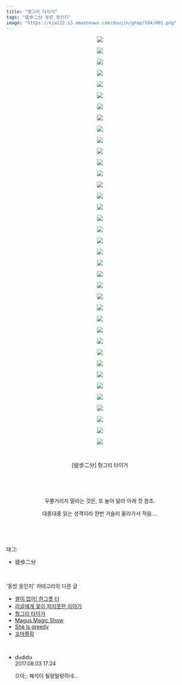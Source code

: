 ```yaml
---
title: "헝그리 타이거"
tags: "徒歩二分 동방_동인지"
image: "https://kjw122.s3.amazonaws.com/doujin/ghap/504/001.png"
---
```

<div class="article">
<p style="text-align: center; clear: none; float: none;"><img src="{{ site.imgserver5 }}/ghap/504/001.png"/></p>
<p style="text-align: center; clear: none; float: none;"><img src="{{ site.imgserver5 }}/ghap/504/002.png"/></p>
<p style="text-align: center; clear: none; float: none;"><img src="{{ site.imgserver5 }}/ghap/504/003.jpg"/></p>
<p style="text-align: center; clear: none; float: none;"><img src="{{ site.imgserver5 }}/ghap/504/004.jpg"/></p>
<p style="text-align: center; clear: none; float: none;"><img src="{{ site.imgserver5 }}/ghap/504/005.jpg"/></p>
<p style="text-align: center; clear: none; float: none;"><img src="{{ site.imgserver5 }}/ghap/504/006.jpg"/></p>
<p style="text-align: center; clear: none; float: none;"><img src="{{ site.imgserver5 }}/ghap/504/007.jpg"/></p>
<p style="text-align: center; clear: none; float: none;"><img src="{{ site.imgserver5 }}/ghap/504/008.jpg"/></p>
<p style="text-align: center; clear: none; float: none;"><img src="{{ site.imgserver5 }}/ghap/504/009.jpg"/></p>
<p style="text-align: center; clear: none; float: none;"><img src="{{ site.imgserver5 }}/ghap/504/010.jpg"/></p>
<p style="text-align: center; clear: none; float: none;"><img src="{{ site.imgserver5 }}/ghap/504/011.jpg"/></p>
<p style="text-align: center; clear: none; float: none;"><img src="{{ site.imgserver5 }}/ghap/504/012.jpg"/></p>
<p style="text-align: center; clear: none; float: none;"><img src="{{ site.imgserver5 }}/ghap/504/013.jpg"/></p>
<p style="text-align: center; clear: none; float: none;"><img src="{{ site.imgserver5 }}/ghap/504/014.jpg"/></p>
<p style="text-align: center; clear: none; float: none;"><img src="{{ site.imgserver5 }}/ghap/504/015.jpg"/></p>
<p style="text-align: center; clear: none; float: none;"><img src="{{ site.imgserver5 }}/ghap/504/016.jpg"/></p>
<p style="text-align: center; clear: none; float: none;"><img src="{{ site.imgserver5 }}/ghap/504/017.jpg"/></p>
<p style="text-align: center; clear: none; float: none;"><img src="{{ site.imgserver5 }}/ghap/504/018.jpg"/></p>
<p style="text-align: center; clear: none; float: none;"><img src="{{ site.imgserver5 }}/ghap/504/019.jpg"/></p>
<p style="text-align: center; clear: none; float: none;"><img src="{{ site.imgserver5 }}/ghap/504/020.jpg"/></p>
<p style="text-align: center; clear: none; float: none;"><img src="{{ site.imgserver5 }}/ghap/504/021.jpg"/></p>
<p style="text-align: center; clear: none; float: none;"><img src="{{ site.imgserver5 }}/ghap/504/022.jpg"/></p>
<p style="text-align: center; clear: none; float: none;"><img src="{{ site.imgserver5 }}/ghap/504/023.jpg"/></p>
<p style="text-align: center; clear: none; float: none;"><img src="{{ site.imgserver5 }}/ghap/504/024.jpg"/></p>
<p style="text-align: center; clear: none; float: none;"><img src="{{ site.imgserver5 }}/ghap/504/025.jpg"/></p>
<p style="text-align: center; clear: none; float: none;"><img src="{{ site.imgserver5 }}/ghap/504/026.jpg"/></p>
<p style="text-align: center; clear: none; float: none;"><img src="{{ site.imgserver5 }}/ghap/504/027.jpg"/></p>
<p style="text-align: center; clear: none; float: none;"><img src="{{ site.imgserver5 }}/ghap/504/028.jpg"/></p>
<p style="text-align: center; clear: none; float: none;"><img src="{{ site.imgserver5 }}/ghap/504/029.jpg"/></p>
<p style="text-align: center; clear: none; float: none;"><img src="{{ site.imgserver5 }}/ghap/504/030.jpg"/></p>
<p style="text-align: center; clear: none; float: none;"><img src="{{ site.imgserver5 }}/ghap/504/031.jpg"/></p>
<p style="text-align: center; clear: none; float: none;"><img src="{{ site.imgserver5 }}/ghap/504/032.jpg"/></p>
<p style="text-align: center; clear: none; float: none;"><img src="{{ site.imgserver5 }}/ghap/504/033.jpg"/></p>
<p style="text-align: center; clear: none; float: none;"><img src="{{ site.imgserver5 }}/ghap/504/034.jpg"/></p>
<p style="text-align: center; clear: none; float: none;"><img src="{{ site.imgserver5 }}/ghap/504/035.jpg"/></p>
<p style="text-align: center; clear: none; float: none;"><img src="{{ site.imgserver5 }}/ghap/504/036.jpg"/></p>
<p style="text-align: center; clear: none; float: none;"><img src="{{ site.imgserver5 }}/ghap/504/037.jpg"/></p>
<p style="text-align: center; clear: none; float: none;"><br/></p>
<p style="text-align: center; clear: none; float: none;">[徒歩二分] 헝그리 타이거</p>
<p style="text-align: center; clear: none; float: none;"><br/></p>
<p style="text-align: center; clear: none; float: none;"><br/></p>
<p style="text-align: center; clear: none; float: none;">우쭐거리지 말라는 것은, 또 놀아 달라 아래 컷 참조.</p>
<p style="text-align: center; clear: none; float: none;">대충대충 읽는 성격이라 한번 거슬러 올라가서 적음....</p>
<p><br/></p>
</div><br/>
<div class="tagTrail">
<p>태그: </p>
<ul>
<li>徒歩二分</li>
</ul>
</div><br/>
<div class="another">
<p>'동방 동인지' 카테고리의 다른 글</p>
<ul>
<li><a href="/ghap_506">쌀이 없어! 한그릇 더</a></li>
<li><a href="/ghap_505">리글에게 꽃이 피지못한 이야기</a></li>
<li><a href="/ghap_504">헝그리 타이거</a></li>
<li><a href="/ghap_503">Magus Magic Show</a></li>
<li><a href="/ghap_502">She is greedy</a></li>
<li><a href="/ghap_501">꼬마플랑</a></li>
</ul>
</div><br/>
<div class="cb_module cb_fluid">
<div class="cb_wrt cb_profile">
<div class="comment">
<ul>
<li class="cb_thumb_off" id="comment15051122">
<div class="cb_comment_area">
<div class="cb_info_area">
<div class="cb_section">
<span class="cb_nick_name">dudidu</span>
</div>
<div class="cb_section">
<span class="cb_date">2017.08.03 17:24 </span>
</div>
</div>
<div class="cb_dsc_comment">
<p class="cb_dsc">
											으아;; 해석이 될랑말랑하네...
										</p>
</div>
</div></li>
</ul>
</div>
</div><!-- commentList close -->
</div><br/>
